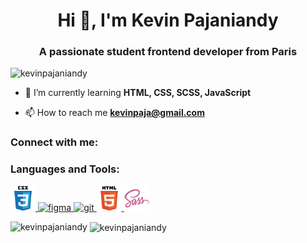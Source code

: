<h1 align="center">Hi 👋, I'm Kevin Pajaniandy</h1>
<h3 align="center">A passionate student frontend developer from Paris</h3>

<p align="left"> <img src="https://komarev.com/ghpvc/?username=kevinpajaniandy&label=Profile%20views&color=0e75b6&style=flat" alt="kevinpajaniandy" /> </p>

- 🌱 I’m currently learning **HTML, CSS, SCSS, JavaScript**

- 📫 How to reach me **kevinpaja@gmail.com**

<h3 align="left">Connect with me:</h3>
<p align="left">
</p>

<h3 align="left">Languages and Tools:</h3>
<p align="left"> <a href="https://www.w3schools.com/css/" target="_blank" rel="noreferrer"> <img src="https://raw.githubusercontent.com/devicons/devicon/master/icons/css3/css3-original-wordmark.svg" alt="css3" width="40" height="40"/> </a> <a href="https://www.figma.com/" target="_blank" rel="noreferrer"> <img src="https://www.vectorlogo.zone/logos/figma/figma-icon.svg" alt="figma" width="40" height="40"/> </a> <a href="https://git-scm.com/" target="_blank" rel="noreferrer"> <img src="https://www.vectorlogo.zone/logos/git-scm/git-scm-icon.svg" alt="git" width="40" height="40"/> </a> <a href="https://www.w3.org/html/" target="_blank" rel="noreferrer"> <img src="https://raw.githubusercontent.com/devicons/devicon/master/icons/html5/html5-original-wordmark.svg" alt="html5" width="40" height="40"/> </a> <a href="https://sass-lang.com" target="_blank" rel="noreferrer"> <img src="https://raw.githubusercontent.com/devicons/devicon/master/icons/sass/sass-original.svg" alt="sass" width="40" height="40"/> </a> </p>

<p><img align="left" src="https://github-readme-stats.vercel.app/api/top-langs?username=kevinpajaniandy&show_icons=true&locale=en&layout=compact" alt="kevinpajaniandy" /></p>

<p>&nbsp;<img align="center" src="https://github-readme-stats.vercel.app/api?username=kevinpajaniandy&show_icons=true&locale=en" alt="kevinpajaniandy" /></p>
